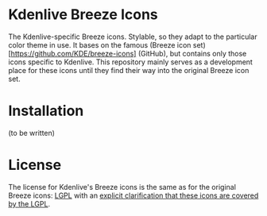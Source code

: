 # Kdenlive Breeze Icons

The Kdenlive-specific Breeze icons. Stylable, so they adapt to the particular color theme in use. It bases on the famous (Breeze icon set)[https://github.com/KDE/breeze-icons] (GitHub), but contains only those icons specific to Kdenlive. This repository mainly serves as a development place for these icons until they find their way into the original Breeze icon set.

# Installation

(to be written)

# License

The license for Kdenlive's Breeze icons is the same as for the original Breeze icons: [LGPL](COPYING.LIB) with an [explicit clarification that these icons are covered by the LGPL](COPYING-ICONS).
